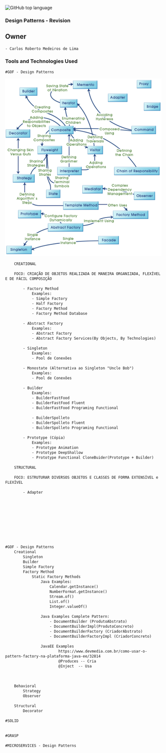 ![GitHub top language](https://img.shields.io/github/languages/top/CarlosRobertoMedeiros/Backend-Java-red)
### Design Patterns - Revision

## Owner

	- Carlos Roberto Medeiros de Lima

### Tools and Technologies Used ###



	#GOF - Design Patterns
		
<p align="center">
  <img src= "https://github.com/CarlosRobertoMedeiros/revision-design-patterns/blob/master/design_pattern_gof_relation.gif" />
</p>


		CREATIONAL
		
		FOCO: CRIAÇÃO DE OBJETOS REALIZADA DE MANEIRA ORGANIZADA, FLEXÍVEL E DE FÁCIL COMPOSIÇÃO
		
			- Factory Method
				Examples:
				- Simple Factory
				- Half Factory
				- Factory Method
				- Factory Method Database
			
			- Abstract Factory
				Examples:
				- Abstract Factory
				- Abstract Factory Services(By Objects, By Technologies)
			
			- Singleton
				Examples:
				- Pool de Conexões
			
			- Monostate (Alternativa ao Singleton "Uncle Bob")
				Examples:
				- Pool de Conexões
			
			- Builder
				Examples:
				- BuilderFastFood
				- BuilderFastFood Fluent
				- BuilderFastFood Programing Functional
				
				- BuilderSpolleto
				- BuilderSpolleto Fluent
				- BuilderSpolleto Programing Functional
			
			- Prototype (Cópia)
				Examples:
				- Prototype Animation
				- Prototype DeepShallow
				- Prototype Functional CloneBuider(Prototype + Builder)
		
		STRUCTURAL
		
		FOCO: ESTRUTURAR DIVERSOS OBJETOS E CLASSES DE FORMA EXTENSÍVEL e FLEXÍVEL
		
			- Adapter
			
			
				
				
				

			
			
	
	
	#GOF - Design Patterns
		Creational
			Singleton
			Builder
			Simple Factory
			Factory Method
				Static Factory Methods
					Java Examples: 
						Calendar.getInstance()
						NumberFormat.getInstance()	
						Stream.of()
						List.of()
						Integer.valueOf()
					
					Java Examples Complete Pattern:
						- DocumentBuilder (ProdutoAbstrato)
						- DocumentBuilderImpl(ProdutoConcreto)
						- DocumentBuilderFactory (CriadorAbstrato)	
						- DocumentBuilderFactoryImpl (CriadorConcreto)
					
					JavaEE Examples
							https://www.devmedia.com.br/como-usar-o-pattern-factory-na-plataforma-java-ee/32814
							@Produces -- Cria
							@Inject  -- Usa
						
						
		
		Behavioral
			Strategy
			Observer
			
		Structural
			Decorator
			
	#SOLID
		
	
	#GRASP
	
	#MICROSERVICES - Design Patterns
